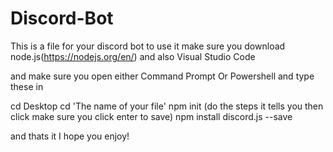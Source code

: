 # Discord-Bot
This is a file for your discord bot
to use it make sure you download node.js(https://nodejs.org/en/)
and also Visual Studio Code

and make sure you open either Command Prompt Or Powershell and type these in

cd Desktop
cd 'The name of your file'
npm init (do the steps it tells you then click make sure you click enter to save)
npm install discord.js --save

and thats it I hope you enjoy!
